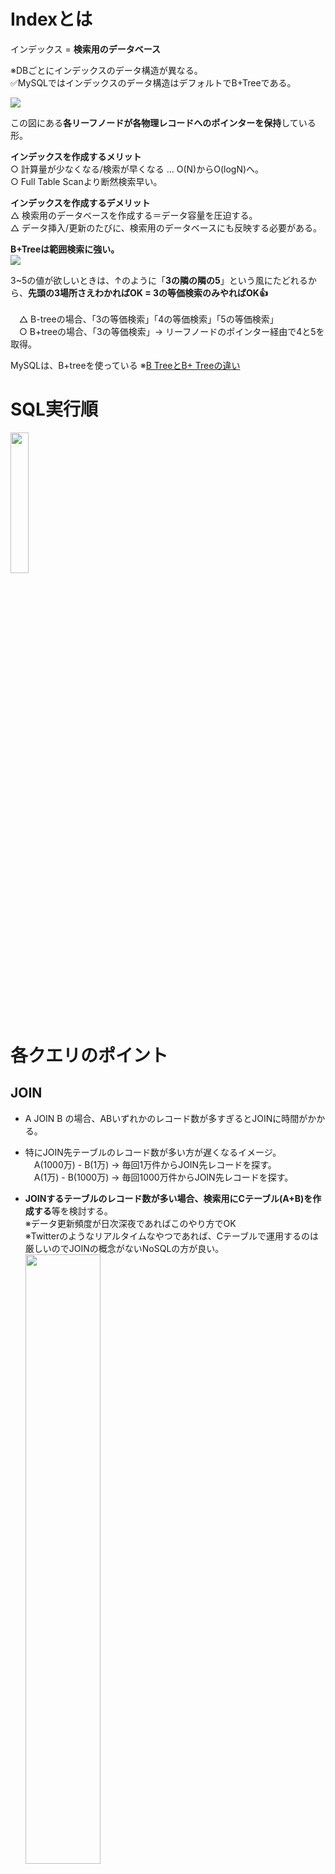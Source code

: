 # Indexとは

インデックス = **検索用のデータベース**
 
※DBごとにインデックスのデータ構造が異なる。<br>
✅MySQLではインデックスのデータ構造はデフォルトでB+Treeである。
 
![](https://storage.googleapis.com/zenn-user-upload/fb131b1dba47-20221116.png)

この図にある**各リーフノードが各物理レコードへのポインターを保持**している形。

**インデックスを作成するメリット**<br>
○ 計算量が少なくなる/検索が早くなる ... O(N)からO(logN)へ。<br>
○ Full Table Scanより断然検索早い。<br>

**インデックスを作成するデメリット**<br>
△  検索用のデータベースを作成する＝データ容量を圧迫する。<br>
△ データ挿入/更新のたびに、検索用のデータベースにも反映する必要がある。<br>

**B+Treeは範囲検索に強い。**<br>
![](https://storage.googleapis.com/zenn-user-upload/fb131b1dba47-20221116.png)

3~5の値が欲しいときは、↑のように「**3の隣の隣の5**」という風にたどれるから、**先頭の3場所さえわかればOK = 3の等価検索のみやればOK👍**<br>
<br>
　△ B-treeの場合、「3の等価検索」「4の等価検索」「5の等価検索」<br>
　○ B+treeの場合、「3の等価検索」→ リーフノードのポインター経由で4と5を取得。<br>

MySQLは、B+treeを使っている ※[B TreeとB+ Treeの違い](https://christina04.hatenablog.com/entry/2017/05/17/190000)

# SQL実行順
<img src="https://github.com/daisuketakakuwa/learning-stack/assets/66095465/b95d64aa-193e-43f6-84b1-3f24c7965e1b" width="24%" />

# 各クエリのポイント
## JOIN
- A JOIN B の場合、ABいずれかのレコード数が多すぎるとJOINに時間がかかる。
- 特にJOIN先テーブルのレコード数が多い方が遅くなるイメージ。<br>
　A(1000万) - B(1万) -> 毎回1万件からJOIN先レコードを探す。<br>
　A(1万) - B(1000万) -> 毎回1000万件からJOIN先レコードを探す。

- **JOINするテーブルのレコード数が多い場合、検索用にCテーブル(A+B)を作成する**等を検討する。<br>
  ※データ更新頻度が日次深夜であればこのやり方でOK<br>
  ※Twitterのようなリアルタイムなやつであれば、Cテーブルで運用するのは厳しいのでJOINの概念がないNoSQLの方が良い。<br>
  <img src="https://github.com/daisuketakakuwa/learning-stack/assets/66095465/ec9a9dd7-4f32-4569-95f9-31db5d91ce10" width="50%" />

- JOIN時のINDEX利用 -> 結合キーとしてBテーブルのPKを利用する場合 PKのINDEXが利用されている。

<br>

## WHERE
- AND検索は、条件A(1000万→1万) 条件B(1万→100) のように **前の絞込結果を絞り込む**形。<br>
  最初の絞込でINDEXを利用してパフォーマンスをあげる...という形をとれるので**AND検索とINDEXの相性がよい。**<br>
    <img src="https://github.com/daisuketakakuwa/learning-stack/assets/66095465/284cf94a-2dff-4a4c-bccd-0105d950dfb1" width="50%" />

- OR検索は、条件A(1000万→20万) 条件B(1000万→10万) のように **各条件の絞込結果が独立している**形なので、
  **OR検索は通常テーブルフルスキャンの形をとる**。そのため**OR検索とINDEXの相性はよくはない。**<br>
    <img src="https://github.com/daisuketakakuwa/learning-stack/assets/66095465/4aa66a04-0c93-4f6f-a598-97d8b0b05325" width="50%" />
- MySQLの[インデックスマージ](https://dev.mysql.com/doc/refman/8.0/ja/index-merge-optimization.html)では、条件A OR 条件B で両方にIndexがある場合にフルスキャンではなくIndexを利用する形で最適化してくれることもある。
- 各条件を個別で検索＆UNION DISTINCTを使うことで、各条件に対してINDEXを適用できるようにするテクニックも１つの手段。<br>
    ※全項目に対してINDEXを作成するのは現実的ではないので、局所的に利用できるテクニックであろう。<br>
    <img src="https://github.com/daisuketakakuwa/learning-stack/assets/66095465/4a407e61-f63a-4f03-a772-035c46365836" width="50%" />

### Index のCardinalityについて
- Cardinalityは**高い方がいい**.
- Cardinalityが高いというのは「値のバリデーションが多い」もの。IDや日時系は代表例。
- Cardinalityが低いものはINDEXを作っても効果があまりないので、高いものだけ作成する。

## GROUP BY / HAVING

## ORDER BY
- ソートの動きとして主に２つある。<br>
  ① メモリ上でソート処理が完結する。<br>
  ② メモリ上でソートした結果を、一時的にメモリ外のファイルへ書き出す【**filesort**】<br>

- ソート対象が多くソート結果がsort buffer(ソート用に確保されたメモリ領域)を超えるデータ量になる場合、②の動きになる。<br>
  ①と比較すると②はディスクI/Oが発生するため遅延が発生する可能性がある。

- INDEX利用有無 -> TBD

参考<br>
- [MySQL 8.0 リファレンスマニュアル｜ORDER BYの最適化](https://dev.mysql.com/doc/refman/8.0/ja/order-by-optimization.html)
- [なぜ mysql の using temporary; using filesort が遅いのか](http://t100life.blog121.fc2.com/blog-entry-204.html)
- [MySQLのfilesortは何ソートで行われているのか](https://blog.shibayu36.org/entry/2017/04/12/193000)

